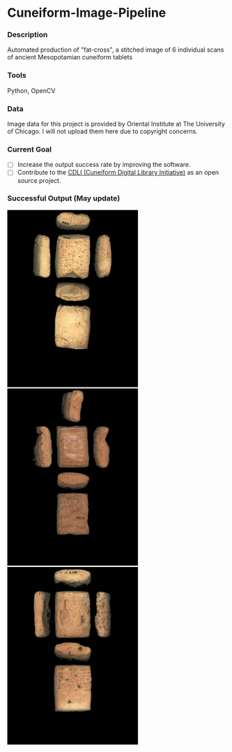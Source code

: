 # Cuneiform-Image-Pipeline

### Description
Automated production of "fat-cross", a stitched image of 6 individual scans of ancient Mesopotamian cuneiform tablets

### Tools
Python, OpenCV

### Data
Image data for this project is provided by Oriental Institute at The University of Chicago. I will not upload them here due to copyright concerns. 

### Current Goal
- [ ] Increase the output success rate by improving the software. 
- [ ] Contribute to the [CDLI (Cuneiform Digital Library Initiative)](https://github.com/cdli-gh) as an open source project. 

### Successful Output (May update)
<img src=A00102.jpg width=300> <img src=A00158.jpg width=300> <img src=A00159.jpg width=300>

